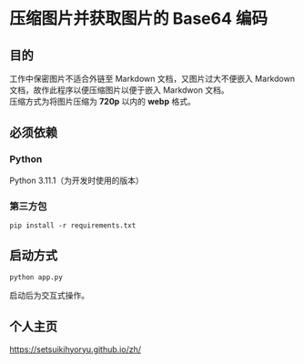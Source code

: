 # 压缩图片并获取图片的 Base64 编码

## 目的

工作中保密图片不适合外链至 Markdown 文档，又图片过大不便嵌入 Markdown 文档，故作此程序以便压缩图片以便于嵌入 Markdwon 文档。  
压缩方式为将图片压缩为 **720p** 以内的 **webp** 格式。

## 必须依赖

### Python

Python 3.11.1（为开发时使用的版本）

### 第三方包

```shell
pip install -r requirements.txt
```

## 启动方式

```shell
python app.py
```

启动后为交互式操作。

## 个人主页

<https://setsuikihyoryu.github.io/zh/>
